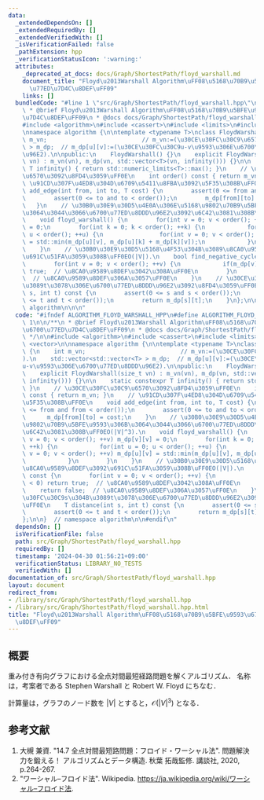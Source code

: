 ```yaml
---
data:
  _extendedDependsOn: []
  _extendedRequiredBy: []
  _extendedVerifiedWith: []
  _isVerificationFailed: false
  _pathExtension: hpp
  _verificationStatusIcon: ':warning:'
  attributes:
    _deprecated_at_docs: docs/Graph/ShortestPath/floyd_warshall.md
    document_title: "Floyd\u2013Warshall Algorithm\uFF08\u5168\u70B9\u5BFE\u9593\u6700\
      \u77ED\u7D4C\u8DEF\uFF09"
    links: []
  bundledCode: "#line 1 \"src/Graph/ShortestPath/floyd_warshall.hpp\"\n\n\n\n/**\n\
    \ * @brief Floyd\u2013Warshall Algorithm\uFF08\u5168\u70B9\u5BFE\u9593\u6700\u77ED\
    \u7D4C\u8DEF\uFF09\n * @docs docs/Graph/ShortestPath/floyd_warshall.md\n */\n\n\
    #include <algorithm>\n#include <cassert>\n#include <limits>\n#include <vector>\n\
    \nnamespace algorithm {\n\ntemplate <typename T>\nclass FloydWarshall {\n    int\
    \ m_vn;                           // m_vn:=(\u30CE\u30FC\u30C9\u6570).\n    std::vector<std::vector<T>\
    \ > m_dp;  // m_dp[u][v]:=(\u30CE\u30FC\u30C9u-v\u9593\u306E\u6700\u77ED\u8DDD\
    \u96E2).\n\npublic:\n    FloydWarshall() {}\n    explicit FloydWarshall(size_t\
    \ vn) : m_vn(vn), m_dp(vn, std::vector<T>(vn, infinity())) {}\n\n    static constexpr\
    \ T infinity() { return std::numeric_limits<T>::max(); }\n    // \u30CE\u30FC\u30C9\
    \u6570\u3092\u8FD4\u3059\uFF0E\n    int order() const { return m_vn; }\n    //\
    \ \u91CD\u307F\u4ED8\u304D\u6709\u5411\u8FBA\u3092\u5F35\u308B\uFF0E\n    void\
    \ add_edge(int from, int to, T cost) {\n        assert(0 <= from and from < order());\n\
    \        assert(0 <= to and to < order());\n        m_dp[from][to] = cost;\n \
    \   }\n    // \u30B0\u30E9\u30D5\u4E0A\u306E\u5168\u9802\u70B9\u5BFE\u9593\u306B\
    \u3064\u3044\u3066\u6700\u77ED\u8DDD\u96E2\u3092\u6C42\u3081\u308B\uFF0EO(|V|^3).\n\
    \    void floyd_warshall() {\n        for(int v = 0; v < order(); ++v) m_dp[v][v]\
    \ = 0;\n        for(int k = 0; k < order(); ++k) {\n            for(int u = 0;\
    \ u < order(); ++u) {\n                for(int v = 0; v < order(); ++v) m_dp[u][v]\
    \ = std::min(m_dp[u][v], m_dp[u][k] + m_dp[k][v]);\n            }\n        }\n\
    \    }\n    // \u30B0\u30E9\u30D5\u5168\u4F53\u304B\u3089\u8CA0\u9589\u8DEF\u3092\
    \u691C\u51FA\u3059\u308B\uFF0EO(|V|).\n    bool find_negative_cycle() const {\n\
    \        for(int v = 0; v < order(); ++v) {\n            if(m_dp[v][v] < 0) return\
    \ true;  // \u8CA0\u9589\u8DEF\u3042\u308A\uFF0E\n        }\n        return false;\
    \  // \u8CA0\u9589\u8DEF\u306A\u3057\uFF0E\n    }\n    // \u30CE\u30FC\u30C9s\u304B\
    \u3089t\u3078\u306E\u6700\u77ED\u8DDD\u96E2\u3092\u8FD4\u3059\uFF0E\n    T distance(int\
    \ s, int t) const {\n        assert(0 <= s and s < order());\n        assert(0\
    \ <= t and t < order());\n        return m_dp[s][t];\n    }\n};\n\n}  // namespace\
    \ algorithm\n\n\n"
  code: "#ifndef ALGORITHM_FLOYD_WARSHALL_HPP\n#define ALGORITHM_FLOYD_WARSHALL_HPP\
    \ 1\n\n/**\n * @brief Floyd\u2013Warshall Algorithm\uFF08\u5168\u70B9\u5BFE\u9593\
    \u6700\u77ED\u7D4C\u8DEF\uFF09\n * @docs docs/Graph/ShortestPath/floyd_warshall.md\n\
    \ */\n\n#include <algorithm>\n#include <cassert>\n#include <limits>\n#include\
    \ <vector>\n\nnamespace algorithm {\n\ntemplate <typename T>\nclass FloydWarshall\
    \ {\n    int m_vn;                           // m_vn:=(\u30CE\u30FC\u30C9\u6570\
    ).\n    std::vector<std::vector<T> > m_dp;  // m_dp[u][v]:=(\u30CE\u30FC\u30C9\
    u-v\u9593\u306E\u6700\u77ED\u8DDD\u96E2).\n\npublic:\n    FloydWarshall() {}\n\
    \    explicit FloydWarshall(size_t vn) : m_vn(vn), m_dp(vn, std::vector<T>(vn,\
    \ infinity())) {}\n\n    static constexpr T infinity() { return std::numeric_limits<T>::max();\
    \ }\n    // \u30CE\u30FC\u30C9\u6570\u3092\u8FD4\u3059\uFF0E\n    int order()\
    \ const { return m_vn; }\n    // \u91CD\u307F\u4ED8\u304D\u6709\u5411\u8FBA\u3092\
    \u5F35\u308B\uFF0E\n    void add_edge(int from, int to, T cost) {\n        assert(0\
    \ <= from and from < order());\n        assert(0 <= to and to < order());\n  \
    \      m_dp[from][to] = cost;\n    }\n    // \u30B0\u30E9\u30D5\u4E0A\u306E\u5168\
    \u9802\u70B9\u5BFE\u9593\u306B\u3064\u3044\u3066\u6700\u77ED\u8DDD\u96E2\u3092\
    \u6C42\u3081\u308B\uFF0EO(|V|^3).\n    void floyd_warshall() {\n        for(int\
    \ v = 0; v < order(); ++v) m_dp[v][v] = 0;\n        for(int k = 0; k < order();\
    \ ++k) {\n            for(int u = 0; u < order(); ++u) {\n                for(int\
    \ v = 0; v < order(); ++v) m_dp[u][v] = std::min(m_dp[u][v], m_dp[u][k] + m_dp[k][v]);\n\
    \            }\n        }\n    }\n    // \u30B0\u30E9\u30D5\u5168\u4F53\u304B\u3089\
    \u8CA0\u9589\u8DEF\u3092\u691C\u51FA\u3059\u308B\uFF0EO(|V|).\n    bool find_negative_cycle()\
    \ const {\n        for(int v = 0; v < order(); ++v) {\n            if(m_dp[v][v]\
    \ < 0) return true;  // \u8CA0\u9589\u8DEF\u3042\u308A\uFF0E\n        }\n    \
    \    return false;  // \u8CA0\u9589\u8DEF\u306A\u3057\uFF0E\n    }\n    // \u30CE\
    \u30FC\u30C9s\u304B\u3089t\u3078\u306E\u6700\u77ED\u8DDD\u96E2\u3092\u8FD4\u3059\
    \uFF0E\n    T distance(int s, int t) const {\n        assert(0 <= s and s < order());\n\
    \        assert(0 <= t and t < order());\n        return m_dp[s][t];\n    }\n\
    };\n\n}  // namespace algorithm\n\n#endif\n"
  dependsOn: []
  isVerificationFile: false
  path: src/Graph/ShortestPath/floyd_warshall.hpp
  requiredBy: []
  timestamp: '2024-04-30 01:56:21+09:00'
  verificationStatus: LIBRARY_NO_TESTS
  verifiedWith: []
documentation_of: src/Graph/ShortestPath/floyd_warshall.hpp
layout: document
redirect_from:
- /library/src/Graph/ShortestPath/floyd_warshall.hpp
- /library/src/Graph/ShortestPath/floyd_warshall.hpp.html
title: "Floyd\u2013Warshall Algorithm\uFF08\u5168\u70B9\u5BFE\u9593\u6700\u77ED\u7D4C\
  \u8DEF\uFF09"
---
```

## 概要

重み付き有向グラフにおける全点対間最短経路問題を解くアルゴリズム．
名称は，考案者である Stephen Warshall と Robert W. Floyd にちなむ．

計算量は，グラフのノード数を $|V|$ とすると，$\mathcal{O}(|V|^3)$ となる．


## 参考文献

1. 大槻 兼資. "14.7 全点対間最短路問題：フロイド・ワーシャル法". 問題解決力を鍛える！ アルゴリズムとデータ構造. 秋葉 拓哉監修. 講談社, 2020, p.264-267. 
1. "ワーシャル–フロイド法". Wikipedia. <https://ja.wikipedia.org/wiki/ワーシャル–フロイド法>.
